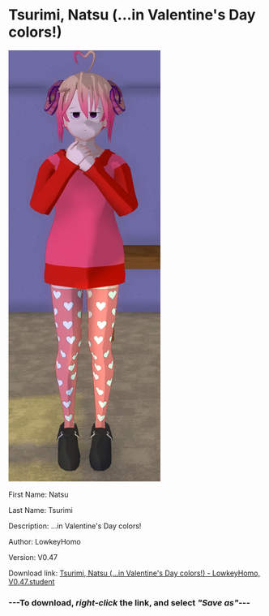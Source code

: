 # Tsurimi, Natsu (...in Valentine's Day colors!)

<img src="https://raw.githubusercontent.com/Arbiter1223/Daigaku-Gurashi-Custom-Students/master/Students/Files/Tsurimi%2C%20Natsu%20(...in%20Valentine's%20Day%20colors!).png" title="Tsurimi, Natsu (...in Valentine's Day colors!) - LowkeyHomo, V0.47">

First Name: Natsu

Last Name: Tsurimi

Description: ...in Valentine's Day colors!

Author: LowkeyHomo

Version: V0.47

Download link: <a href="https://raw.githubusercontent.com/Arbiter1223/Daigaku-Gurashi-Custom-Students/master/Students/Files/Tsurimi%2C%20Natsu%20(...in%20Valentine's%20Day%20colors!)%20-%20LowkeyHomo%2C%20V0.47.student">Tsurimi, Natsu (...in Valentine's Day colors!) - LowkeyHomo, V0.47.student</a>

### ---**To download, _right-click_ the link, and select _"Save as"_**---

